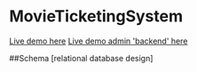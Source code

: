 # MovieTicketingSystem

[Live demo here](https://movie-ticketing-system.herokuapp.com/)
[Live demo admin 'backend' here](https://movie-ticketing-system.herokuapp.com/admin)

##Schema
[relational database design]